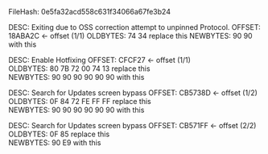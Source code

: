 FileHash:
0e5fa32acd558c631f34066a67fe3b24


DESC: Exiting due to OSS correction attempt to unpinned Protocol.
OFFSET: 18ABA2C <- offset (1/1)
OLDBYTES: 74 34 replace this
NEWBYTES: 90 90 with this

DESC: Enable Hotfixing
OFFSET: CFCF27 <- offset (1/1)  
OLDBYTES: 80 7B 72 00 74 13 replace this  
NEWBYTES: 90 90 90 90 90 90 with this  

DESC: Search for Updates screen bypass
OFFSET: CB5738D <- offset (1/2)  
OLDBYTES: 0F 84 72 FE FF FF replace this  
NEWBYTES: 90 90 90 90 90 90 with this  

DESC: Search for Updates screen bypass
OFFSET: CB571FF <- offset (2/2)  
OLDBYTES: 0F 85 replace this  
NEWBYTES: 90 E9 with this  